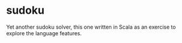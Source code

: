 sudoku
======

Yet another sudoku solver, this one written in Scala as an exercise to explore the language features.